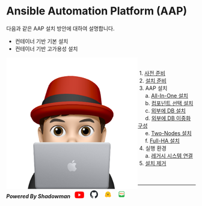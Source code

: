 # Ansible Automation Platform (AAP)

다음과 같은 AAP 설치 방안에 대하여 설명합니다.<br>
* 컨테이너 기반 기본 설치<br>
* 컨테이너 기반 고가용성 설치<br>

<img align="left" src="/images/이승일--II_컴퓨터.png" height="350px" title="100px" alt="안녕"></img><br>

&nbsp;1. [사전 준비](documents/pre-requisites.md)<br>
&nbsp;2. [설치 준비](documents/pre-installation.md)<br>
&nbsp;3. AAP 설치<br>
&nbsp;&nbsp;&nbsp;&nbsp;&nbsp;a. [All-In-One 설치](documents/install-all-in-one.md)<br>
&nbsp;&nbsp;&nbsp;&nbsp;&nbsp;b. [컴포넌트 선택 설치](documents/install-component.md)<br>
&nbsp;&nbsp;&nbsp;&nbsp;&nbsp;c. [외부에 DB 설치](documents/install-external-db.md)<br>
&nbsp;&nbsp;&nbsp;&nbsp;&nbsp;d. [외부에 DB 이중화 구성](https://github.com/starlab3030/pacemaker/blob/main/documents/create_podman_as_service.md)<br>
&nbsp;&nbsp;&nbsp;&nbsp;&nbsp;e. [Two-Nodes 설치](documents/install-two-nodes.md)<br>
&nbsp;&nbsp;&nbsp;&nbsp;&nbsp;f. [Full-HA 설치](documents/install-full-ha.md)<br>
&nbsp;4. 실행 환경<br>
&nbsp;&nbsp;&nbsp;&nbsp;&nbsp;a. [레거시 시스템 연결](documents/connect-legacy.md)<br>
&nbsp;5. [설치 제거](documents/un-installation.md)<br>
<br>
<br>

------

***Powered By Shadowman*** &nbsp;&nbsp;[<img src="images/youtube.png" width="25px" title="100px" alt="유투브"/>](https://www.youtube.com/@starlab3030) &nbsp;&nbsp; [<img src="images/github-mark.svg" width="21px" title="100px" alt="것허브"/>](https://github.com/starlab3030/starlab3030.github.io) &nbsp;&nbsp; [<img src="images/hf-logo.png" width="21px" title="100px" alt="허깅페이스"/>](https://huggingface.co/starlab3030) &nbsp;&nbsp; [<img src="images/naver-blog.png" width="21px" title="100px" alt="네이버 블로그"/>](https://blog.naver.com/dark_selee)
